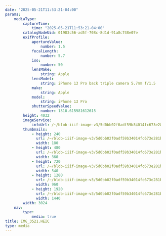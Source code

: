 ```yaml
---
date: "2025-05-21T11:53:21-04:00"
params:
    mediaType:
        captureTime:
            time: "2025-05-21T11:53:21-04:00"
        catalogNodeUid: 01983c56-ad5f-708c-8d1d-91a8c748e07e
        exifProfile:
            apertureValue:
                number: 1.5
            focalLength:
                number: 5.7
            iso:
                number: 50
            lensMake:
                string: Apple
            lensModel:
                string: iPhone 13 Pro back triple camera 5.7mm f/1.5
            make:
                string: Apple
            model:
                string: iPhone 13 Pro
            shutterSpeedValue:
                number: 1310.615981612615
        height: 4032
        imageService:
            infoUrl: /~/blob-iiif-image-v3/5d0bb02f0adf59b34014fc673e281bf6837257c2f93651236e4fc9e59d59ac35/info.json
        thumbnails:
            - height: 240
              url: /~/blob-iiif-image-v3/5d0bb02f0adf59b34014fc673e281bf6837257c2f93651236e4fc9e59d59ac35/full/180%2C240/0/default.jpg
              width: 180
            - height: 480
              url: /~/blob-iiif-image-v3/5d0bb02f0adf59b34014fc673e281bf6837257c2f93651236e4fc9e59d59ac35/full/360%2C480/0/default.jpg
              width: 360
            - height: 720
              url: /~/blob-iiif-image-v3/5d0bb02f0adf59b34014fc673e281bf6837257c2f93651236e4fc9e59d59ac35/full/540%2C720/0/default.jpg
              width: 540
            - height: 1280
              url: /~/blob-iiif-image-v3/5d0bb02f0adf59b34014fc673e281bf6837257c2f93651236e4fc9e59d59ac35/full/960%2C1280/0/default.jpg
              width: 960
            - height: 1920
              url: /~/blob-iiif-image-v3/5d0bb02f0adf59b34014fc673e281bf6837257c2f93651236e4fc9e59d59ac35/full/1440%2C1920/0/default.jpg
              width: 1440
        width: 3024
    nav:
        type:
            media: true
title: IMG_3521.HEIC
type: media
---
```

